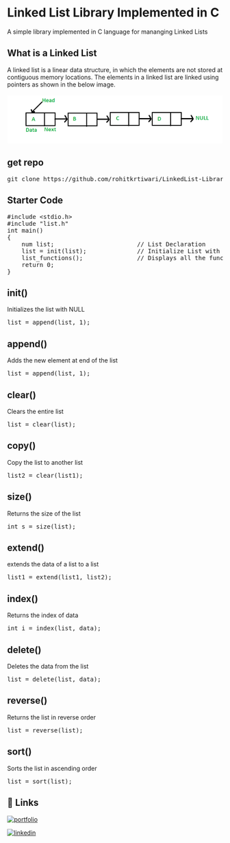# **Linked List Library Implemented in C**

A simple library implemented in C language for mananging Linked Lists

## **What is a Linked List**
A linked list is a linear data structure, in which the elements are not stored at contiguous memory locations. The elements in a linked list are linked using pointers as shown in the below image.
<br><br>
<img src="images/Linkedlist.png">


## **get repo**
<pre>
git clone https://github.com/rohitkrtiwari/LinkedList-Library-C.git
</pre>


## **Starter Code**
<pre>
#include &lt;stdio.h&gt;
#include "list.h"
int main()
{
    num list;                       // List Declaration
    list = init(list);              // Initialize List with NULL
    list_functions();               // Displays all the functions of this module
    return 0;
}
</pre>

## **init()**
Initializes the list with NULL 
<pre>
list = append(list, 1);
</pre>

## **append()**
Adds the new element at end of the list
<pre>
list = append(list, 1);
</pre>

## **clear()**
Clears the entire list
<pre>
list = clear(list);
</pre>

## **copy()**
Copy the list to another list
<pre>
list2 = clear(list1);
</pre>

## **size()**
Returns the size of the list
<pre>
int s = size(list);
</pre>

## **extend()**
extends the data of a list to a list
<pre>
list1 = extend(list1, list2);
</pre>

## **index()**
Returns the index of data
<pre>
int i = index(list, data);
</pre>

## **delete()**
Deletes the data from the list
<pre>
list = delete(list, data);
</pre>


## **reverse()**
Returns the list in reverse order
<pre>
list = reverse(list);
</pre>

## **sort()**
Sorts the list in ascending order
<pre>
list = sort(list);
</pre>



## 🔗 Links
[![portfolio](https://img.shields.io/badge/my_portfolio-000?style=for-the-badge&logo=ko-fi&logoColor=white)](https://rohitkrtiwari.github.io/Portfolio)

[![linkedin](https://img.shields.io/badge/linkedin-0A66C2?style=for-the-badge&logo=linkedin&logoColor=white)](https://www.linkedin.com/in/rohitkrtiwari/)
